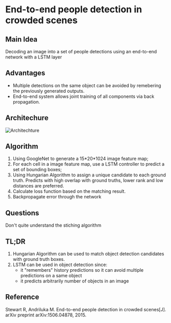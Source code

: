 # End-to-end people detection in crowded scenes

## Main Idea
Decoding an image into a set of people detections using an end-to-end network with a LSTM layer

## Advantages
- Multiple detections on the same object can be avoided by remebering the previously generated outputs.
- End-to-end system allows joint training of all components via back propagation.

## Architechure
![Architechture](https://raw.githubusercontent.com/sunshineatnoon/Paper-Collection/master/images/lstm_detection.png)
## Algorithm
1. Using GoogleNet to generate a 15\*20\*1024 image feature map;
2. For each cell in a image feature map, use a LSTM controller to predict a set of bounding boxes;
3. Using Hungarian Algorithm to assign a unique candidate to each ground truth. Predicts with high overlap with ground truths, lower rank and low distances are preferred.
4. Calculate loss function based on the matching result.
5. Backpropagate error through the network

## Questions
Don't quite understand the stiching algorithm

## TL;DR
1. Hungarian Algorithm can be used to match object detection candidates with ground truth boxes.
2. LSTM can be used in object detection since:
   - it "remembers" history predictions so it can avoid multiple predictions on a same object
   - it predicts arbitrarily number of objects in an image

## Reference
Stewart R, Andriluka M. End-to-end people detection in crowded scenes[J]. arXiv preprint arXiv:1506.04878, 2015.
